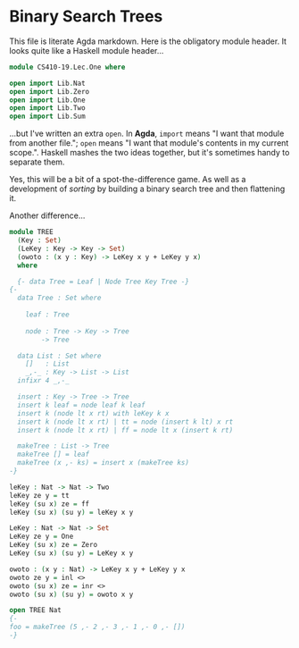 Binary Search Trees
===================

This file is literate Agda markdown. Here is the obligatory module header.
It looks quite like a Haskell module header...

```agda
module CS410-19.Lec.One where

open import Lib.Nat
open import Lib.Zero
open import Lib.One
open import Lib.Two
open import Lib.Sum
```

...but I've written an extra `open`. In **Agda**, `import` means "I want
that module from another file."; `open` means "I want that module's contents
in my current scope.". Haskell mashes the two ideas together, but it's
sometimes handy to separate them.

Yes, this will be a bit of a spot-the-difference game. As well as a development
of *sorting* by building a binary search tree and then flattening it.

Another difference...

```agda
module TREE
  (Key : Set)
  (LeKey : Key -> Key -> Set)
  (owoto : (x y : Key) -> LeKey x y + LeKey y x)
  where

  {- data Tree = Leaf | Node Tree Key Tree -}
{-
  data Tree : Set where
  
    leaf : Tree
    
    node : Tree -> Key -> Tree
        -> Tree

  data List : Set where
    []   : List
    _,-_ : Key -> List -> List
  infixr 4 _,-_

  insert : Key -> Tree -> Tree
  insert k leaf = node leaf k leaf
  insert k (node lt x rt) with leKey k x
  insert k (node lt x rt) | tt = node (insert k lt) x rt
  insert k (node lt x rt) | ff = node lt x (insert k rt)

  makeTree : List -> Tree
  makeTree [] = leaf
  makeTree (x ,- ks) = insert x (makeTree ks)
-}
```

```agda
leKey : Nat -> Nat -> Two
leKey ze y = tt
leKey (su x) ze = ff
leKey (su x) (su y) = leKey x y

LeKey : Nat -> Nat -> Set
LeKey ze y = One
LeKey (su x) ze = Zero
LeKey (su x) (su y) = LeKey x y

owoto : (x y : Nat) -> LeKey x y + LeKey y x
owoto ze y = inl <>
owoto (su x) ze = inr <>
owoto (su x) (su y) = owoto x y

open TREE Nat
{-
foo = makeTree (5 ,- 2 ,- 3 ,- 1 ,- 0 ,- [])
-}

```


